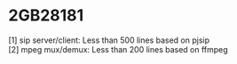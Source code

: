 # 2GB28181

[1] sip server/client: Less than 500 lines based on pjsip  
[2] mpeg mux/demux:    Less than 200 lines based on ffmpeg  
